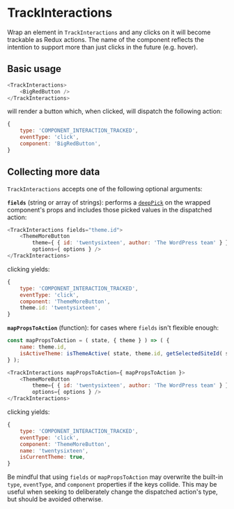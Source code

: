 # TrackInteractions

Wrap an element in `TrackInteractions` and any clicks on it will become trackable as Redux actions. The name of the component reflects the intention to support more than just clicks in the future (e.g. hover).

## Basic usage

```js
<TrackInteractions>
	<BigRedButton />
</TrackInteractions>
```

will render a button which, when clicked, will dispatch the following action:

```js
{
	type: 'COMPONENT_INTERACTION_TRACKED',
	eventType: 'click',
	component: 'BigRedButton',
}
```

## Collecting more data

`TrackInteractions` accepts one of the following optional arguments:

**`fields`** (string or array of strings): performs a [`deepPick`][deepPick] on the wrapped component's props and includes those picked values in the dispatched action:

```js
<TrackInteractions fields="theme.id">
	<ThemeMoreButton
		theme={ { id: 'twentysixteen', author: 'The WordPress team' } }
		options={ options } />
</TrackInteractions>
```

clicking yields:

```js
{
	type: 'COMPONENT_INTERACTION_TRACKED',
	eventType: 'click',
	component: 'ThemeMoreButton',
	theme.id: 'twentysixteen',
}
```

**`mapPropsToAction`** (function): for cases where `fields` isn't flexible enough:

```js
const mapPropsToAction = ( state, { theme } ) => ( {
	name: theme.id,
	isActiveTheme: isThemeActive( state, theme.id, getSelectedSiteId( state ) ),
} );

<TrackInteractions mapPropsToAction={ mapPropsToAction }>
	<ThemeMoreButton
		theme={ { id: 'twentysixteen', author: 'The WordPress team' } }
		options={ options } />
</TrackInteractions>
```

clicking yields:

```js
{
	type: 'COMPONENT_INTERACTION_TRACKED',
	eventType: 'click',
	component: 'ThemeMoreButton',
	name: 'twentysixteen',
	isCurrentTheme: true,
}
```

Be mindful that using `fields` or `mapPropsToAction` may overwrite the built-in `type`, `eventType`, and `component` properties if the keys collide. This may be useful when seeking to deliberately change the dispatched action's type, but should be avoided otherwise.

[deepPick]: https://github.com/Automattic/wp-calypso/tree/master/client/lib/deep-pick/
